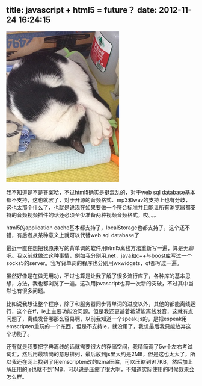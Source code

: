 title: javascript + html5 = future？
date: 2012-11-24 16:24:15
---

[![](/uploads/2012/11/Vega1.jpg "Vega")](/uploads/2012/11/Vega1.jpg)

我不知道是不是答案哈，不过html5确实是挺混乱的，对于web sql database基本都不支持，这也就罢了，对于开源的音频格式、mp3和wav的支持上也有分歧，这也太那个什么了，也就是说现在如果要做一个符合标准并且能让所有浏览器都支持的音频视频插件的话还必须至少准备两种视频音频格式，哎。。。

html5的application cache基本都支持了，localStorage也都支持了，这个还不错，有后者从某种意义上就可以代替web sql database了

最近一直在想把我原来写的背单词的软件用html5离线方法重新写一遍，算是无聊吧。我以前就做过这种事情，例如我分别用.net，java和c++与boost库写过一个socks5的server。我写背单词的程序也分别用wxwidgets，qt都写过一遍。

虽然好像是在做无用功，不过也算是让我了解了很多流行库了，各种库的基本思想，方法，我也都浏览了一遍。这次用javascript也算一次新的突破，不过其中当然也有很多问题。

比如说我想让整个程序，除了和服务器同步背单词的进度以外，其他的都能离线运行，这个在ff，ie上主要功能没问题。但是我还更甚着希望能离线发音，这就有点问题了，离线发音哪那么容易啊，以前我知道一个speak.js的，是把espeak用emscripten重玩的一个东西，但是不支持ie，就没用了，我想最后我只能放弃这个功能了。

还有就是我要把字典离线的话就需要很大的存储空间，我精简调了5w个左右考试词汇，然后用最精简的意思排列，最后放到js里大约是2MB，但是这也太大了，所以我还在网上找到了用emscripten改的lzma压缩，可以压缩到917KB，然后加上解压用的js也就不到1MB，可以说是压缩了很大啊，不知道实际使用的时候效果会怎么样。
